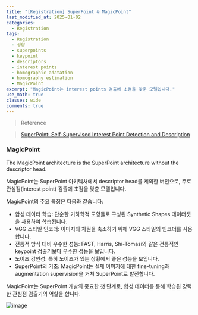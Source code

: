 ```yaml
---
title: "[Registration] SuperPoint & MagicPoint"
last_modified_at: 2025-01-02
categories:
  - Registration
tags:
  - Registration
  - 정합
  - superpoints
  - keypoint
  - descriptors
  - interest points
  - homographic adatation
  - homography estimation
  - MagicPoint
excerpt: "MagicPoint는 interest points 검출에 초점을 맞춘 모델입니다."
use_math: true
classes: wide
comments: true
---
```


> Reference

> [SuperPoint: Self-Supervised Interest Point Detection and Description](https://hydragon-cv.info/entry/SuperPoint-Self-Supervised-Interest-Point-Detection-and-Description)

### MagicPoint

The MagicPoint architecture is the SuperPoint architecture without the descriptor head.

MagicPoint는 SuperPoint 아키텍처에서 descriptor head를 제외한 버전으로, 주로 관심점(interest point) 검출에 초점을 맞춘 모델입니다. 

MagicPoint의 주요 특징은 다음과 같습니다:
- 합성 데이터 학습: 단순한 기하학적 도형들로 구성된 Synthetic Shapes 데이터셋을 사용하여 학습됩니다.
- VGG 스타일 인코더: 이미지의 차원을 축소하기 위해 VGG 스타일의 인코더를 사용합니다.
- 전통적 방식 대비 우수한 성능: FAST, Harris, Shi-Tomasi와 같은 전통적인 keypoint 검출기보다 우수한 성능을 보입니다.
- 노이즈 강인성: 특히 노이즈가 있는 상황에서 좋은 성능을 보입니다.
- SuperPoint의 기초: MagicPoint는 실제 이미지에 대한 fine-tuning과 augmentation supervision을 거쳐 SuperPoint로 발전합니다.

MagicPoint는 SuperPoint 개발의 중요한 첫 단계로, 합성 데이터를 통해 학습된 강력한 관심점 검출기의 역할을 합니다.

![image](https://github.com/user-attachments/assets/1a5434b1-0600-4a7b-a669-0a6a597a6a3a)





